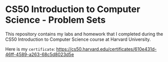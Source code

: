 # CS50 Introduction to Computer Science - Problem Sets
This repository contains my labs and homework that I completed during the CS50 Introduction to Computer Science course at Harvard University.

Here is my `certificate`: <https://cs50.harvard.edu/certificates/610e431d-46ff-4589-a263-68c5d8023d5e>
